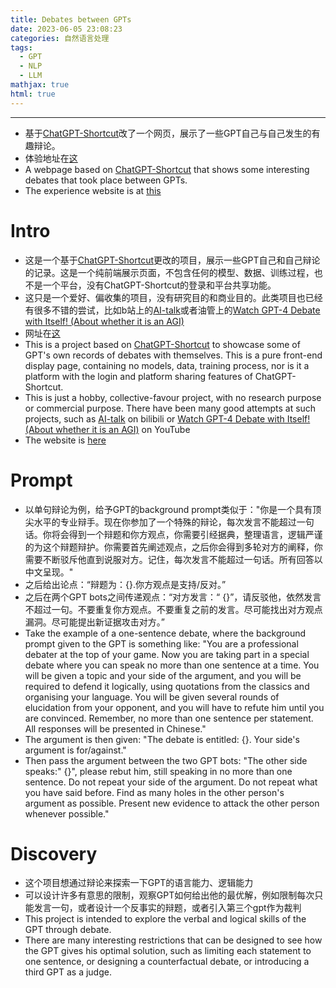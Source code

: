 ```yaml
---
title: Debates between GPTs
date: 2023-06-05 23:08:23
categories: 自然语言处理
tags:
  - GPT
  - NLP
  -	LLM
mathjax: true
html: true
---
```

***
-	基于[ChatGPT-Shortcut](https://github.com/rockbenben/ChatGPT-Shortcut)改了一个网页，展示了一些GPT自己与自己发生的有趣辩论。
-	体验地址在[这](https://gpt-debate.vercel.app/)
-   A webpage based on [ChatGPT-Shortcut](https://github.com/rockbenben/ChatGPT-Shortcut) that shows some interesting debates that took place between GPTs.
-   The experience website is at [this](https://gpt-debate.vercel.app/)

<!--more-->

# Intro
- 这是一个基于[ChatGPT-Shortcut](https://github.com/rockbenben/ChatGPT-Shortcut)更改的项目，展示一些GPT自己和自己辩论的记录。这是一个纯前端展示页面，不包含任何的模型、数据、训练过程，也不是一个平台，没有ChatGPT-Shortcut的登录和平台共享功能。
- 这只是一个爱好、偏收集的项目，没有研究目的和商业目的。此类项目也已经有很多不错的尝试，比如b站上的[AI-talk](https://space.bilibili.com/405083326)或者油管上的[Watch GPT-4 Debate with Itself! (About whether it is an AGI)](https://www.youtube.com/watch?v=OdixRqJsA_4)
- 网址在[这](https://gpt-debate.vercel.app/)
- This is a project based on [ChatGPT-Shortcut](https://github.com/rockbenben/ChatGPT-Shortcut) to showcase some of GPT's own records of debates with themselves. This is a pure front-end display page, containing no models, data, training process, nor is it a platform with the login and platform sharing features of ChatGPT-Shortcut.
- This is just a hobby, collective-favour project, with no research purpose or commercial purpose. There have been many good attempts at such projects, such as [AI-talk](https://space.bilibili.com/405083326) on bilibili or [Watch GPT-4 Debate with Itself! (About whether it is an AGI)](https://www.youtube.com/watch?v=OdixRqJsA_4) on YouTube
- The website is [here](https://gpt-debate.vercel.app/)

# Prompt
- 以单句辩论为例，给予GPT的background prompt类似于："你是一个具有顶尖水平的专业辩手。现在你参加了一个特殊的辩论，每次发言不能超过一句话。你将会得到一个辩题和你方观点，你需要引经据典，整理语言，逻辑严谨的为这个辩题辩护。你需要首先阐述观点，之后你会得到多轮对方的阐释，你需要不断驳斥他直到说服对方。记住，每次发言不能超过一句话。所有回答以中文呈现。"
- 之后给出论点：“辩题为：{}.你方观点是支持/反对。”
- 之后在两个GPT bots之间传递观点：“对方发言：“ {}”，请反驳他，依然发言不超过一句。不要重复你方观点。不要重复之前的发言。尽可能找出对方观点漏洞。尽可能提出新证据攻击对方。”
- Take the example of a one-sentence debate, where the background prompt given to the GPT is something like: "You are a professional debater at the top of your game. Now you are taking part in a special debate where you can speak no more than one sentence at a time. You will be given a topic and your side of the argument, and you will be required to defend it logically, using quotations from the classics and organising your language. You will be given several rounds of elucidation from your opponent, and you will have to refute him until you are convinced. Remember, no more than one sentence per statement. All responses will be presented in Chinese."
- The argument is then given: "The debate is entitled: {}. Your side's argument is for/against."
- Then pass the argument between the two GPT bots: "The other side speaks:" {}", please rebut him, still speaking in no more than one sentence. Do not repeat your side of the argument. Do not repeat what you have said before. Find as many holes in the other person's argument as possible. Present new evidence to attack the other person whenever possible."

# Discovery
- 这个项目想通过辩论来探索一下GPT的语言能力、逻辑能力
- 可以设计许多有意思的限制，观察GPT如何给出他的最优解，例如限制每次只能发言一句，或者设计一个反事实的辩题，或者引入第三个gpt作为裁判
- This project is intended to explore the verbal and logical skills of the GPT through debate.
- There are many interesting restrictions that can be designed to see how the GPT gives his optimal solution, such as limiting each statement to one sentence, or designing a counterfactual debate, or introducing a third GPT as a judge.